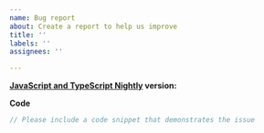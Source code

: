 ```yaml
---
name: Bug report
about: Create a report to help us improve
title: ''
labels: ''
assignees: ''

---
```


**[JavaScript and TypeScript Nightly]([https://marketplace.visualstudio.com/items?itemName=ms-vscode.typescript-javascript-grammar](https://marketplace.visualstudio.com/items?itemName=ms-vscode.vscode-typescript-next)) version:**  

**Code**

```ts
// Please include a code snippet that demonstrates the issue

```
